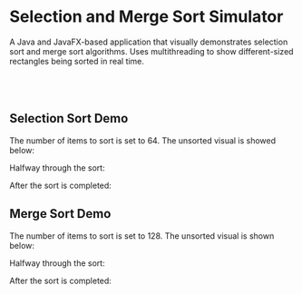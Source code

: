 # Selection and Merge Sort Simulator

A Java and JavaFX-based application that visually demonstrates selection sort and merge sort algorithms. Uses multithreading to show different-sized rectangles being sorted in real time.
<br />
<br />
<br />
<br />
## Selection Sort Demo
The number of items to sort is set to 64. The unsorted visual is showed below:

Halfway through the sort:

After the sort is completed:


## Merge Sort Demo
The number of items to sort is set to 128. The unsorted visual is shown below:

Halfway through the sort:

After the sort is completed:
